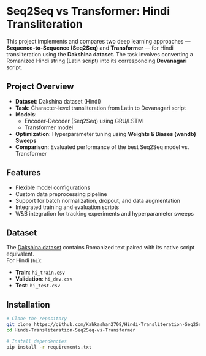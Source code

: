 # Seq2Seq vs Transformer: Hindi Transliteration 

This project implements and compares two deep learning approaches — **Sequence-to-Sequence (Seq2Seq)** and **Transformer** — for Hindi transliteration using the **Dakshina dataset**. The task involves converting a Romanized Hindi string (Latin script) into its corresponding **Devanagari** script.

##  Project Overview
- **Dataset**: Dakshina dataset (Hindi)
- **Task**: Character-level transliteration from Latin to Devanagari script
- **Models**:
  - Encoder-Decoder (Seq2Seq) using GRU/LSTM
  - Transformer model
- **Optimization**: Hyperparameter tuning using **Weights & Biases (wandb) Sweeps**
- **Comparison**: Evaluated performance of the best Seq2Seq model vs. Transformer

##  Features
- Flexible model configurations
- Custom data preprocessing pipeline
- Support for batch normalization, dropout, and data augmentation
- Integrated training and evaluation scripts
- W&B integration for tracking experiments and hyperparameter sweeps

##  Dataset
The [Dakshina dataset](https://github.com/google-research-datasets/dakshina) contains Romanized text paired with its native script equivalent.  
For Hindi (`hi`):
- **Train**: `hi_train.csv`
- **Validation**: `hi_dev.csv`
- **Test**: `hi_test.csv`

## Installation
```bash
# Clone the repository
git clone https://github.com/Kahkashan2708/Hindi-Transliteration-Seq2Seq-vs-Transformer
cd Hindi-Transliteration-Seq2Seq-vs-Transformer

# Install dependencies
pip install -r requirements.txt

